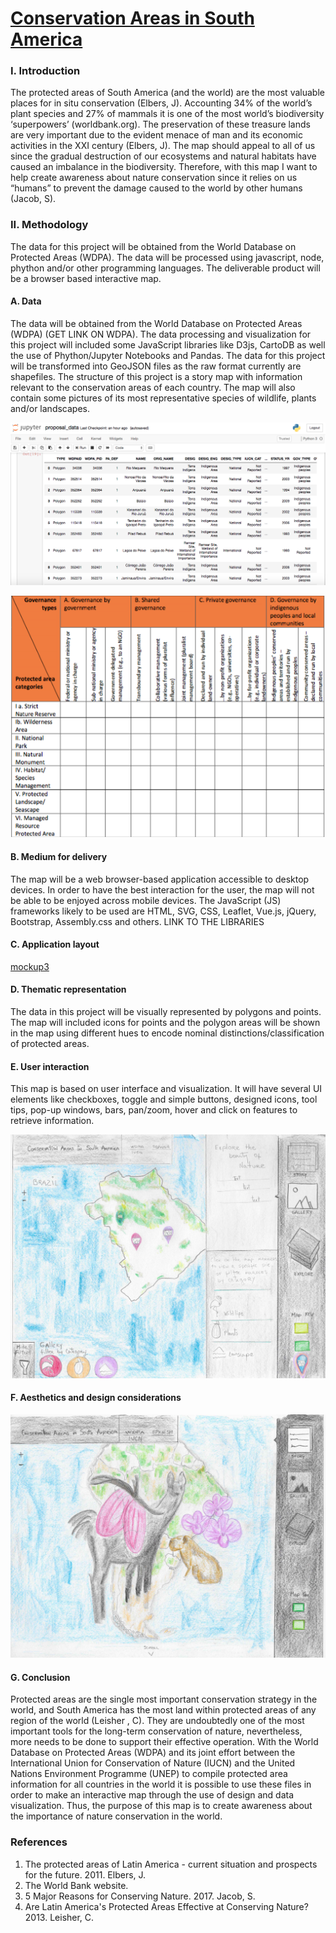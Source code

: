 # [Conservation Areas in South America](https://geo.gob.bo/geonetwork/srv/eng/catalog.search#/metadata/46bb6940-2f29-40bd-a330-64edd523a3e9)

### I. Introduction

The protected areas of South America (and the world) are the most valuable places for in situ conservation (Elbers, J).  Accounting 34% of the world’s plant species and 27% of mammals it is one of the most world’s biodiversity ‘superpowers’ (worldbank.org). The preservation of these treasure lands are very important due to the evident menace of man and its economic activities in the XXI century (Elbers, J). The map should appeal to all of us since the gradual destruction of our ecosystems and natural habitats have caused an imbalance in the biodiversity. Therefore, with this map I want to help create awareness about nature conservation since it relies on us “humans” to prevent the damage caused to the world by other humans (Jacob, S).

### II. Methodology

The data for this project will be obtained from the World Database on Protected Areas (WDPA). The data will be processed using javascript, node, phython and/or other programming languages. The deliverable product will be a browser based interactive map. 

#### A. Data

The data will be obtained from the World Database on Protected Areas (WDPA) (GET LINK ON WDPA). The data processing and visualization for this project will included some JavaScript libraries like D3js, CartoDB as well the use of Phython/Jupyter Notebooks and Pandas. 
The data for this project will be transformed into GeoJSON files as the raw format currently are shapefiles. The structure of this project is a story map with information relevant to the conservation areas of each country. The map will also contain some pictures of its most representative species of wildlife, plants and/or landscapes.

![mockup1](pics/pandas_data.png)

![mockup2](pics/IUCN.png)

#### B. Medium for delivery

The map will be a web browser-based application accessible to desktop devices. In order to have the best interaction for the user, the map will not be able to be enjoyed across mobile devices. The JavaScript (JS) frameworks likely to be used are HTML, SVG, CSS, Leaflet, Vue.js, jQuery, Bootstrap, Assembly.css and others. 
LINK TO THE LIBRARIES

#### C. Application layout

[mockup3](pics/application_layout_mockup.pdf)

#### D. Thematic representation

The data in this project will be visually represented by polygons and points. The map will included icons for points and the polygon areas will be shown in the map using different hues to encode nominal distinctions/classification of protected areas. 

#### E. User interaction

This map is based on user interface and visualization. It will have several UI elements like checkboxes, toggle and simple buttons, designed icons, tool tips, pop-up windows, bars, pan/zoom, hover and click on features to retrieve information. 

![mockup4](pics/user_interaction_mockup.jpg)

#### F. Aesthetics and design considerations

![mockup5](pics/introduction_mockup.jpg)

#### G. Conclusion

Protected areas are the single most important conservation strategy in the world, and South America has the most land within protected areas of any region of the world (Leisher , C). They are undoubtedly one of the most important tools for the long-term conservation of nature, nevertheless, more needs to be done to support their effective operation. 
With the World Database on Protected Areas (WDPA) and its joint effort between the International Union for Conservation of Nature (IUCN) and the United Nations Environment Programme (UNEP) to compile protected area information for all countries in the world it is possible to use these files in order to make an interactive map through the use of design and data visualization. Thus, the purpose of this map is to create awareness about the importance of nature conservation in the world.


### References

1. The protected areas of Latin America - current situation and prospects for the future. 2011. Elbers, J. 
2. The World Bank website.
3. 5 Major Reasons for Conserving Nature. 2017. Jacob, S.
4. Are Latin America's Protected Areas Effective at Conserving Nature? 2013. Leisher, C. 